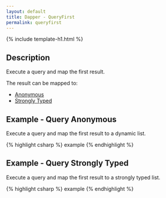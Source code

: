 ```yaml
---
layout: default
title: Dapper - QueryFirst 
permalink: queryfirst
---
```


{% include template-h1.html %}

## Description
Execute a query and map the first result.

The result can be mapped to:

- [Anonymous](#example---query-anonymous)
- [Strongly Typed](#example---query-strongly-typed)

## Example - Query Anonymous
Execute a query and map the first result to a dynamic list.

{% highlight csharp %}
example
{% endhighlight %}

## Example - Query Strongly Typed
Execute a query and map the first result to a strongly typed list.

{% highlight csharp %}
example
{% endhighlight %}
